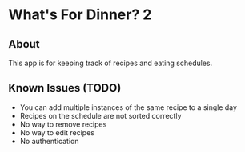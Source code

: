 # What's For Dinner? 2
## About
This app is for keeping track of recipes and eating schedules.

## Known Issues (TODO)
- You can add multiple instances of the same recipe to a single day
- Recipes on the schedule are not sorted correctly
- No way to remove recipes
- No way to edit recipes
- No authentication
